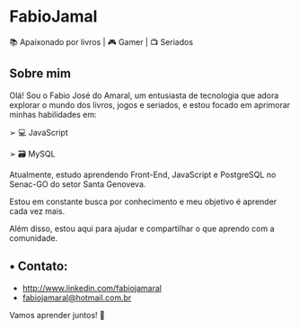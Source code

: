 # FabioJamal

📚 Apaixonado por livros | 🎮 Gamer | 📺 Seriados

## Sobre mim
Olá! 
Sou o Fabio José do Amaral, um entusiasta de tecnologia que adora explorar o mundo dos livros, jogos e seriados, e estou focado em aprimorar minhas habilidades em:

➢ 💻 JavaScript

➢ 🗃️ MySQL


Atualmente, estudo aprendendo Front-End, JavaScript e PostgreSQL no Senac-GO do setor Santa Genoveva.

Estou em constante busca por conhecimento e meu objetivo é aprender cada vez mais. 

Além disso, estou aqui para ajudar e compartilhar o que aprendo com a comunidade.

## • Contato:
- http://www.linkedin.com/fabiojamaral
- fabiojamaral@hotmail.com.br

  
Vamos aprender juntos! 🚀


<!---
FabioJamaL/FabioJamaL is a ✨ special ✨ repository because its `README.md` (this file) appears on your GitHub profile.
You can click the Preview link to take a look at your changes.
--->
